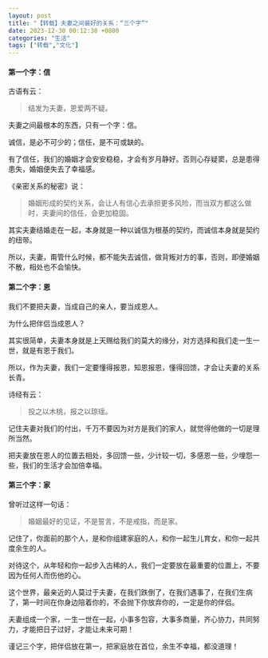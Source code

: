 ```yaml
---
layout: post
title: "【转载】夫妻之间最好的关系：“三个字”"
date: 2023-12-30 00:12:38 +0800
categories: "生活"
tags: ["转载","文化"]
---
```

#### 第一个字：信

古语有云：

> 结发为夫妻，恩爱两不疑。

夫妻之间最根本的东西，只有一个字：信。

诚信，是必不可少的；信任，是不可或缺的。

有了信任，我们的婚姻才会安安稳稳，才会有岁月静好。否则心存疑窦，总是患得患失，婚姻便失去了幸福感。

《亲密关系的秘密》说：

> 婚姻形成的契约关系，会让人有信心去承担更多风险，而当双方都这么做时，夫妻间的信任，会更加稳固。

其实夫妻结婚走在一起，本身就是一种以诚信为根基的契约，而诚信本身就是契约的纽带。

所以，夫妻，甭管什么时候，都不能失去诚信，做背叛对方的事，否则，即便婚姻不散，相处也不会愉快。


#### 第二个字：恩

我们不要把夫妻，当成自己的亲人，要当成恩人。

为什么把伴侣当成恩人？

其实很简单，夫妻本身就是上天赐给我们的莫大的缘分，对方选择和我们走一生一世，就是有恩于我们。

所以，作为夫妻，我们一定要懂得报恩，知恩报恩，懂得回馈，才会让夫妻的关系长青。

诗经有云：

> 投之以木桃，报之以琼瑶。

记住夫妻对我们的付出，千万不要因为对方是我们的家人，就觉得他做的一切是理所当然。

把夫妻放在恩人的位置去相处，多回馈一些，少计较一切，多感恩一些，少埋怨一些，我们的生活才会加倍幸福。


#### 第三个字：家

曾听过这样一句话：

> 婚姻最好的见证，不是誓言，不是戒指，而是家。

记住了，你面前的那个人，是和你组建家庭的人，和你一起生儿育女，和你一起共度余生的人。

对待这个，从年轻和你一起步入古稀的人，我们一定要放在最重要的位置上，不要因为任何人而伤他的心。

这个世界，最亲近的人莫过于夫妻，在我们跌倒了，在我们遇事了，在我们生病了，第一时间在你身边陪着你的，不会抛下你放弃你的，一定是你的伴侣。

夫妻组成一个家，一生一世在一起，小事多包容，大事多商量，齐心协力，共同努力，才能把日子过好，才能让未来可期！

谨记三个字，把伴侣放在第一，把家庭放在首位，余生不幸福，都没道理！
